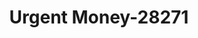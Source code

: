 ---
f_zip-code: 93560
f_state-code: CA
title: Urgent Money-28271
f_phone: 661-272-1908
f_city-only: Rosamond
f_address: 2997 Desert Street Rosamond
f_location-unique-id: '28271'
slug: urgent-money-28271
updated-on: '2024-05-30T13:46:58.046Z'
created-on: '2024-05-30T13:36:59.803Z'
published-on: '2024-05-30T13:54:32.469Z'
f_city-state: cms/city/rosamond-ca.md
f_company: cms/company/urgent-money.md
f_state: cms/state/california.md
layout: '[payday-loan].html'
tags: payday-loan
---